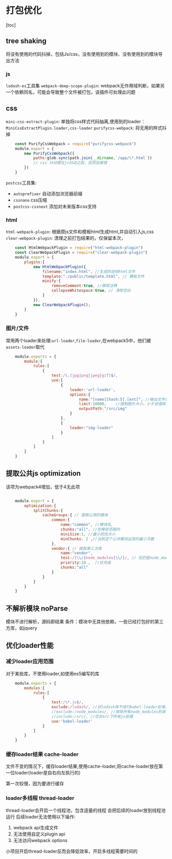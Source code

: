 # 打包优化

[toc]

## tree shaking

将没有使用的代码抖掉，包括Js/css，没有使用到的模块、没有使用到的模块导出方法

### js

`lodash-es`工具集
`webpack-deep-scope-plugin`: webpack无作用域判断，如果另一个依赖同名，可能会导致整个文件被打包，该插件可处理此问题

## css

`mini-css-extract-plugin`: 单独将css样式代码抽离,使用到的loader：`MiniCssExtractPlugin.loader,css-loader`
`purifycss-webpack`: 将无用的样式抖掉

```javascript
    const PurifyCssWebpack = require("purifycss-webpack")
    module.export = {
        new PurifyCssWebpack({
            paths:glob.sync(path.join(__dirname,`/app/\*.html`))
            // css 抖动需在js抖动之前，否则会报错
        })
    }
```

`postcss`工具集:

+ `autoprefixer` 自动添加浏览器前缀
+ `cssnano` css压缩
+ `postcss-cssnext` 添加对未来版本css支持
  
### html

`html-webpack-plugin`: 根据原js文件和模板html生成html,并自动引入js,css
`clear-webpack-plugin`: 清理之前打包结果的，仅保留本次，

```javascript
    const HtmlWebpackPlugin = require("html-webpack-plugin")
    const clearWebpackPlugin = require("clear-webpack-plugin")
    module.export = {
        plugins:[
            new HtmlWebpackPlugin({
                filename:"index.html", //生成的目标html文件
                template:"./public/template.html", // 模板文件
                minify:{
                    removeComment:true, //移除注释
                    collapseWhitespace:true, // 清除空白
                }
            }),
            new ClearWebpackPlugin();
        ]
    }
```

### 图片/文件

常用两个loader来处理:`url-loader`,`file-loader`,在webpack5中，他们被`assets-loader`取代

```javascript
    module.exports = {
        module:{
            rules:[
                {
                    test:/\.(jpg|png|jpeg|gif)$/,
                    use:[
                        {
                            loader:'url-loader',
                            options:{
                                name:"[name][hash:5].[ext]", //输出文件名
                                limit:10000,    //限制图片大小，小于该值转为base64,否则输出文件到指定目录
                                outputPath:"/src/img"
                            }
                        },
                        {
                            loader:"img-loader"
                        }
                    ]
                }
            ]
        }
    }
```

## 提取公共js optimization

该项为webpack4增加，低于4无此项

```javascript

    module.export = {
        optimization:{
            splitChunks:{
                cacheGroups:{ // 提取公用的模块
                    common:{
                        name:"common", //模块名,
                        chunks:"all", //在哪些范围内
                        miniSize:1, //最小的包大小
                        minChunks: 2 ,//当前这个公共模块出现的最小次数
                    },
                    vendor:{ // 提取第三方库
                        name:"vendor",
                        test:/[\\/]node_modules[\\/]/, // 仅匹配node_modules的模块
                        priority:10 ,  //优先级
                        chunks:"all"
                    }
                }
            }
        }
    }
```

## 不解析模块 noParse

模块不进行解析，源码即结果
条件：模块中无其他依赖，一些已经打包好的第三方库，如jquery

## 优化loader性能

### 减少loader应用范围

对于某些库，不使用loader,如使用es5编写的库

```javascript
    module.exports = {
        modules:{
            rules:[
                {
                    test:/\*.js$/,
                    exclude:/lodash/, //对lodash库不进行babel-loader处理，因为它使用es3书写的，无需处理
                    //exclude:/node_modules/, //排除所有node_modules的库
                    //include:/src/, //仅对src下所有js处理
                    use:'babel-loader'
                }
            ]
        }
    }
```

### 缓存loader结果 cache-loader

文件不变的情况下，缓存loader结果,使用cache-loader,将cache-loader放在第一位loader(loader是自右向左执行的)

第一次较慢，因为要进行缓存

### loader多线程 thread-loader

thread-loader会开启一个线程池，包含适量的线程
会把后续的loader放到线程池运行
后续loader无法使用以下操作:

1. webpack api生成文件
2. 无法使用自定义plugin api
3. 无法访问webpack options

小项目开启thread-loader反而会降低效率，开启多线程需要时间的
